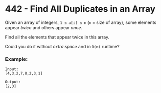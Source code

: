 # 442 - Find All Duplicates in an Array

Given an array of integers, `1 ≤ a[i] ≤ n` (`n` = size of array), some elements appear *twice* and others appear *once*.

Find all the elements that appear twice in this array.

Could you do it without *extra space* and in `O(n)` runtime?

### Example:
```
Input:
[4,3,2,7,8,2,3,1]

Output:
[2,3]
```